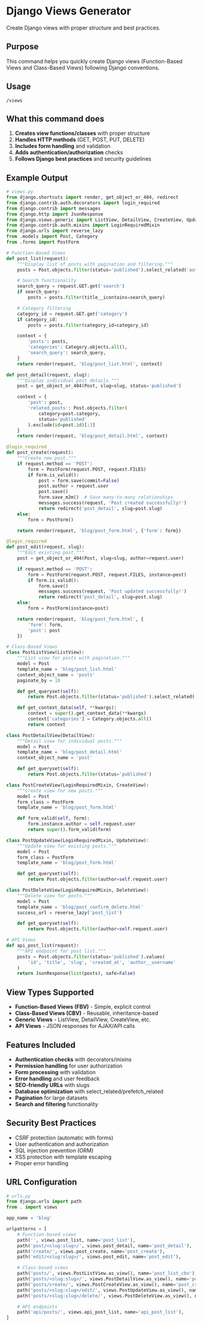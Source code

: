 # Django Views Generator

Create Django views with proper structure and best practices.

## Purpose

This command helps you quickly create Django views (Function-Based Views and Class-Based Views) following Django conventions.

## Usage

```
/views
```

## What this command does

1. **Creates view functions/classes** with proper structure
2. **Handles HTTP methods** (GET, POST, PUT, DELETE)
3. **Includes form handling** and validation
4. **Adds authentication/authorization** checks
5. **Follows Django best practices** and security guidelines

## Example Output

```python
# views.py
from django.shortcuts import render, get_object_or_404, redirect
from django.contrib.auth.decorators import login_required
from django.contrib import messages
from django.http import JsonResponse
from django.views.generic import ListView, DetailView, CreateView, UpdateView, DeleteView
from django.contrib.auth.mixins import LoginRequiredMixin
from django.urls import reverse_lazy
from .models import Post, Category
from .forms import PostForm

# Function-Based Views
def post_list(request):
    """Display list of posts with pagination and filtering."""
    posts = Post.objects.filter(status='published').select_related('author', 'category')

    # Search functionality
    search_query = request.GET.get('search')
    if search_query:
        posts = posts.filter(title__icontains=search_query)

    # Category filtering
    category_id = request.GET.get('category')
    if category_id:
        posts = posts.filter(category_id=category_id)

    context = {
        'posts': posts,
        'categories': Category.objects.all(),
        'search_query': search_query,
    }
    return render(request, 'blog/post_list.html', context)

def post_detail(request, slug):
    """Display individual post details."""
    post = get_object_or_404(Post, slug=slug, status='published')

    context = {
        'post': post,
        'related_posts': Post.objects.filter(
            category=post.category,
            status='published'
        ).exclude(id=post.id)[:3]
    }
    return render(request, 'blog/post_detail.html', context)

@login_required
def post_create(request):
    """Create new post."""
    if request.method == 'POST':
        form = PostForm(request.POST, request.FILES)
        if form.is_valid():
            post = form.save(commit=False)
            post.author = request.user
            post.save()
            form.save_m2m()  # Save many-to-many relationships
            messages.success(request, 'Post created successfully!')
            return redirect('post_detail', slug=post.slug)
    else:
        form = PostForm()

    return render(request, 'blog/post_form.html', {'form': form})

@login_required
def post_edit(request, slug):
    """Edit existing post."""
    post = get_object_or_404(Post, slug=slug, author=request.user)

    if request.method == 'POST':
        form = PostForm(request.POST, request.FILES, instance=post)
        if form.is_valid():
            form.save()
            messages.success(request, 'Post updated successfully!')
            return redirect('post_detail', slug=post.slug)
    else:
        form = PostForm(instance=post)

    return render(request, 'blog/post_form.html', {
        'form': form,
        'post': post
    })

# Class-Based Views
class PostListView(ListView):
    """List view for posts with pagination."""
    model = Post
    template_name = 'blog/post_list.html'
    context_object_name = 'posts'
    paginate_by = 10

    def get_queryset(self):
        return Post.objects.filter(status='published').select_related('author', 'category')

    def get_context_data(self, **kwargs):
        context = super().get_context_data(**kwargs)
        context['categories'] = Category.objects.all()
        return context

class PostDetailView(DetailView):
    """Detail view for individual posts."""
    model = Post
    template_name = 'blog/post_detail.html'
    context_object_name = 'post'

    def get_queryset(self):
        return Post.objects.filter(status='published')

class PostCreateView(LoginRequiredMixin, CreateView):
    """Create view for new posts."""
    model = Post
    form_class = PostForm
    template_name = 'blog/post_form.html'

    def form_valid(self, form):
        form.instance.author = self.request.user
        return super().form_valid(form)

class PostUpdateView(LoginRequiredMixin, UpdateView):
    """Update view for existing posts."""
    model = Post
    form_class = PostForm
    template_name = 'blog/post_form.html'

    def get_queryset(self):
        return Post.objects.filter(author=self.request.user)

class PostDeleteView(LoginRequiredMixin, DeleteView):
    """Delete view for posts."""
    model = Post
    template_name = 'blog/post_confirm_delete.html'
    success_url = reverse_lazy('post_list')

    def get_queryset(self):
        return Post.objects.filter(author=self.request.user)

# API Views
def api_post_list(request):
    """API endpoint for post list."""
    posts = Post.objects.filter(status='published').values(
        'id', 'title', 'slug', 'created_at', 'author__username'
    )
    return JsonResponse(list(posts), safe=False)
```

## View Types Supported

- **Function-Based Views (FBV)** - Simple, explicit control
- **Class-Based Views (CBV)** - Reusable, inheritance-based
- **Generic Views** - ListView, DetailView, CreateView, etc.
- **API Views** - JSON responses for AJAX/API calls

## Features Included

- **Authentication checks** with decorators/mixins
- **Permission handling** for user authorization
- **Form processing** with validation
- **Error handling** and user feedback
- **SEO-friendly URLs** with slugs
- **Database optimization** with select_related/prefetch_related
- **Pagination** for large datasets
- **Search and filtering** functionality

## Security Best Practices

- CSRF protection (automatic with forms)
- User authentication and authorization
- SQL injection prevention (ORM)
- XSS protection with template escaping
- Proper error handling

## URL Configuration

```python
# urls.py
from django.urls import path
from . import views

app_name = 'blog'

urlpatterns = [
    # Function-based views
    path('', views.post_list, name='post_list'),
    path('post/<slug:slug>/', views.post_detail, name='post_detail'),
    path('create/', views.post_create, name='post_create'),
    path('edit/<slug:slug>/', views.post_edit, name='post_edit'),

    # Class-based views
    path('posts/', views.PostListView.as_view(), name='post_list_cbv'),
    path('posts/<slug:slug>/', views.PostDetailView.as_view(), name='post_detail_cbv'),
    path('posts/create/', views.PostCreateView.as_view(), name='post_create_cbv'),
    path('posts/<slug:slug>/edit/', views.PostUpdateView.as_view(), name='post_edit_cbv'),
    path('posts/<slug:slug>/delete/', views.PostDeleteView.as_view(), name='post_delete_cbv'),

    # API endpoints
    path('api/posts/', views.api_post_list, name='api_post_list'),
]
```